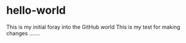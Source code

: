 # hello-world
This is my initial foray into the GitHub world
This is my test for making changes .......
